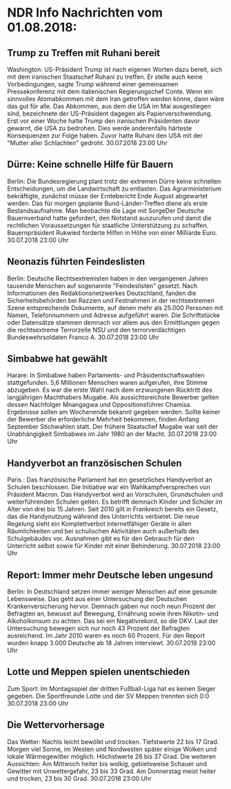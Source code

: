 # NDR Info Nachrichten vom 01.08.2018:


## Trump zu Treffen mit Ruhani bereit
Washington:     US-Präsident Trump ist nach eigenen Worten dazu bereit, sich mit dem iranischen Staatschef Ruhani zu treffen. Er stelle auch keine Vorbedingungen, sagte Trump während einer gemeinsamen Pressekonferenz mit dem italienischen Regierungschef Conte. Wenn ein sinnvolles Atomabkommen mit dem Iran getroffen werden könne, dann wäre das gut für alle. Das Abkommen, aus dem die USA im Mai ausgestiegen sind, bezeichnete der US-Präsident dagegen als Papierverschwendung. Erst vor einer Woche hatte Trump den iranischen Präsidenten davor gewarnt, die USA zu bedrohen. Dies werde anderenfalls härteste Konsequenzen zur Folge haben. Zuvor hatte Ruhani den USA mit der "Mutter aller Schlachten" gedroht. 30.07.2018 23:00 Uhr 

## Dürre: Keine schnelle Hilfe für Bauern
Berlin: Die Bundesregierung plant trotz der extremen Dürre keine schnellen Entscheidungen, um die Landwirtschaft zu entlasten. Das Agrarministerium bekräftigte, zunächst müsse der Erntebericht Ende August abgewartet werden. Das für morgen geplante Bund-Länder-Treffen diene als erste Bestandsaufnahme. Man beobachte die Lage mit SorgeDer Deutsche Bauernverband hatte gefordert, den Notstand auszurufen und damit die rechtlichen Voraussetzungen für staatliche Unterstützung zu schaffen. Bauernpräsident Rukwied forderte Hilfen in Höhe von einer Milliarde Euro. 30.07.2018 23:00 Uhr 

## Neonazis führten Feindeslisten
Berlin:       Deutsche Rechtsextremisten haben in den vergangenen Jahren tausende Menschen auf sogenannte "Feindeslisten" gesetzt. Nach Informationen des Redaktionsnetzwerkes Deutschland, fanden die Sicherheitsbehörden bei Razzien und Festnahmen in der rechtsextremen Szene entsprechende Dokumente, auf denen mehr als 25.000 Personen mit Namen, Telefonnummern und Adresse aufgeführt waren. Die Schriftstücke oder Datensätze stammen demnach vor allem aus den Ermittlungen gegen die rechtsextreme Terrorzelle NSU und den terrorverdächtigen Bundeswehrsoldaten Franco A. 30.07.2018 23:00 Uhr 

## Simbabwe hat gewählt
Harare: In Simbabwe haben Parlaments- und Präsidentschaftswahlen stattgefunden. 5,6 Millionen Menschen waren aufgerufen, ihre Stimme abzugeben. Es war die erste Wahl nach dem erzwungenen Rücktritt des langjährigen Machthabers Mugabe. Als aussichtsreichste Bewerber gelten dessen Nachfolger Mnangagwa und Oppositionsführer Chamisa. Ergebnisse sollen am Wochenende bekannt gegeben werden. Sollte keiner der Bewerber die erforderliche Mehrheit bekommen, finden Anfang September Stichwahlen statt. Der frühere Staatschef Mugabe war seit der Unabhängigkeit Simbabwes im Jahr 1980 an der Macht. 30.07.2018 23:00 Uhr 

## Handyverbot an französischen Schulen
Paris : Das französische Parlament hat ein gesetzliches Handyverbot an Schulen beschlossen. Die Initiative war ein Wahlkampfversprechen von Präsident Macron. Das Handyverbot wird an Vorschulen, Grundschulen und weiterführenden Schulen gelten. Es betrifft demnach Kinder und Schüler im Alter von drei bis 15 Jahren. Seit 2010 gilt in Frankreich bereits ein Gesetz, das die Handynutzung während des Unterrichts verbietet. Die neue Regelung sieht ein Komplettverbot internetfähiger Geräte in allen Räumlichkeiten und bei schulischen Aktivitäten auch außerhalb des Schulgebäudes vor. Ausnahmen gibt es für den Gebrauch für den Unterricht selbst sowie für Kinder mit einer Behinderung. 30.07.2018 23:00 Uhr 

## Report: Immer mehr Deutsche leben ungesund
Berlin: In Deutschland setzen immer weniger Menschen auf eine gesunde Lebensweise. Das geht aus einer Untersuchung der Deutschen Krankenversicherung hervor. Demnach gaben nur noch neun Prozent der Befragten an, bewusst auf Bewegung, Ernährung sowie ihren Nikotin- und Alkoholkonsum zu achten. Das sei ein Negativrekord, so die DKV. Laut der Untersuchung bewegen sich nur noch 43 Prozent der Befragten ausreichend. Im Jahr 2010 waren es noch 60 Prozent. Für den Report wurden knapp 3.000 Deutsche ab 18 Jahren interviewt. 30.07.2018 23:00 Uhr 

## Lotte und Meppen spielen unentschieden
Zum Sport: Im Montagsspiel der dritten Fußball-Liga hat es keinen Sieger gegeben. Die Sportfreunde Lotte und der SV Meppen trennten sich 0:0 30.07.2018 23:00 Uhr 

## Die Wettervorhersage
Das Wetter:
Nachts leicht bewölkt und trocken. Tiefstwerte 22 bis 17 Grad. Morgen viel Sonne, im Westen und Nordwesten später einige Wolken und lokale Wärmegewitter möglich. Höchstwerte 26 bis 37 Grad. Die weiteren Aussichten: Am Mittwoch heiter bis wolkig, gebietsweise Schauer und Gewitter mit Unwettergefahr, 23 bis 33 Grad. Am Donnerstag meist heiter und trocken, 23 bis 30 Grad. 30.07.2018 23:00 Uhr 
